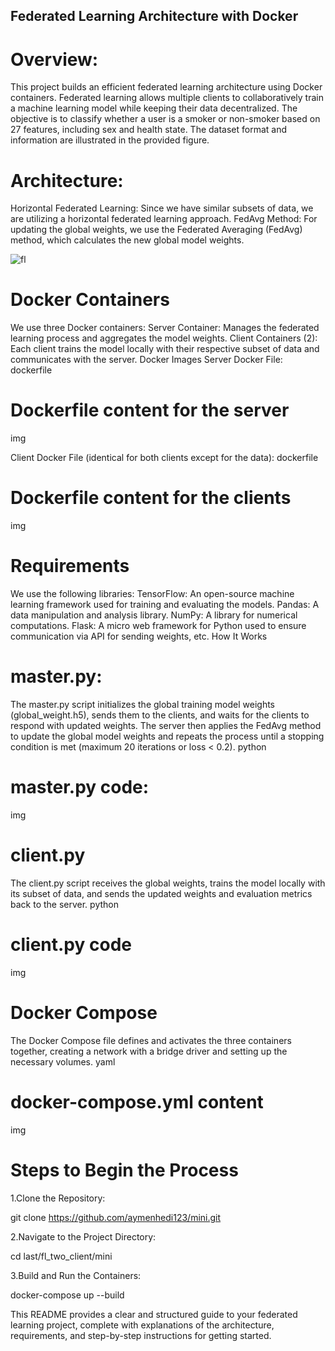 ## Federated Learning Architecture with Docker
# Overview:

This project builds an efficient federated learning architecture using Docker containers. Federated learning allows multiple clients to collaboratively train a machine learning model while keeping their data decentralized. The objective is to classify whether a user is a smoker or non-smoker based on 27 features, including sex and health state. The dataset format and information are illustrated in the provided figure.
# Architecture:
Horizontal Federated Learning: Since we have similar subsets of data, we are utilizing a horizontal federated learning approach.
FedAvg Method: For updating the global weights, we use the Federated Averaging (FedAvg) method, which calculates the new global model weights.

![fl](https://github.com/aymenhedi123/mini/assets/103534291/3f1cc670-ea06-4021-bafc-cd107b6a4b26)

# Docker Containers
We use three Docker containers:
Server Container: Manages the federated learning process and aggregates the model weights.
Client Containers (2): Each client trains the model locally with their respective subset of data and communicates with the server.
Docker Images
Server Docker File:
dockerfile
# Dockerfile content for the server
img

Client Docker File (identical for both clients except for the data):
dockerfile
# Dockerfile content for the clients
img
# Requirements
We use the following libraries:
TensorFlow: An open-source machine learning framework used for training and evaluating the models.
Pandas: A data manipulation and analysis library.
NumPy: A library for numerical computations.
Flask: A micro web framework for Python used to ensure communication via API for sending weights, etc.
How It Works
# master.py:
 The master.py script initializes the global training model weights (global_weight.h5), sends them to the clients, and waits for the clients to respond with updated weights. The server then applies the FedAvg method to update the global model weights and repeats the process until a stopping condition is met (maximum 20 iterations or loss < 0.2).
python
# master.py code:
img
# client.py
The client.py script receives the global weights, trains the model locally with its subset of data, and sends the updated weights and evaluation metrics back to the server.
python
# client.py code
img
# Docker Compose
The Docker Compose file defines and activates the three containers together, creating a network with a bridge driver and setting up the necessary volumes.
yaml
# docker-compose.yml content
img
# Steps to Begin the Process
1.Clone the Repository:

git clone https://github.com/aymenhedi123/mini.git

2.Navigate to the Project Directory:

cd last/fl_two_client/mini 

3.Build and Run the Containers:

docker-compose up --build

This README provides a clear and structured guide to your federated learning project, complete with explanations of the architecture, requirements, and step-by-step instructions for getting started.




